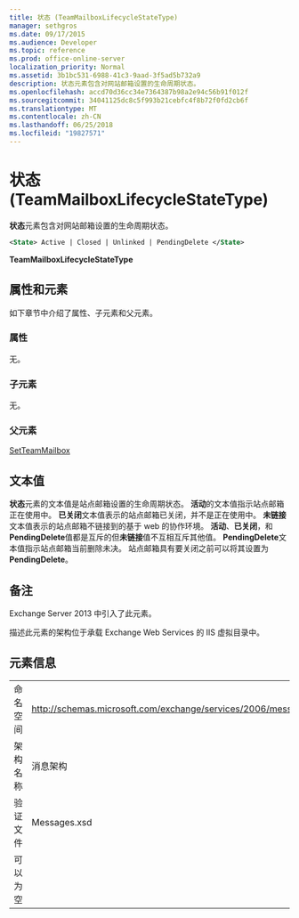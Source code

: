 ```yaml
---
title: 状态 (TeamMailboxLifecycleStateType)
manager: sethgros
ms.date: 09/17/2015
ms.audience: Developer
ms.topic: reference
ms.prod: office-online-server
localization_priority: Normal
ms.assetid: 3b1bc531-6988-41c3-9aad-3f5ad5b732a9
description: 状态元素包含对网站邮箱设置的生命周期状态。
ms.openlocfilehash: accd70d36cc34e7364387b98a2e94c56b91f012f
ms.sourcegitcommit: 34041125dc8c5f993b21cebfc4f8b72f0fd2cb6f
ms.translationtype: MT
ms.contentlocale: zh-CN
ms.lasthandoff: 06/25/2018
ms.locfileid: "19827571"
---
```

# <a name="state-teammailboxlifecyclestatetype"></a>状态 (TeamMailboxLifecycleStateType)

**状态**元素包含对网站邮箱设置的生命周期状态。 
  
```XML
<State> Active | Closed | Unlinked | PendingDelete </State>
```

**TeamMailboxLifecycleStateType**

## <a name="attributes-and-elements"></a>属性和元素

如下章节中介绍了属性、子元素和父元素。
  
### <a name="attributes"></a>属性

无。
  
### <a name="child-elements"></a>子元素

无。
  
### <a name="parent-elements"></a>父元素

[SetTeamMailbox](setteammailbox.md)
  
## <a name="text-value"></a>文本值

**状态**元素的文本值是站点邮箱设置的生命周期状态。 **活动**的文本值指示站点邮箱正在使用中。 **已关闭**文本值表示的站点邮箱已关闭，并不是正在使用中。 **未链接**文本值表示的站点邮箱不链接到的基于 web 的协作环境。 **活动**、**已关闭**，和**PendingDelete**值都是互斥的但**未链接**值不互相互斥其他值。 **PendingDelete**文本值指示站点邮箱当前删除未决。 站点邮箱具有要关闭之前可以将其设置为**PendingDelete**。
  
## <a name="remarks"></a>备注

Exchange Server 2013 中引入了此元素。
  
描述此元素的架构位于承载 Exchange Web Services 的 IIS 虚拟目录中。
  
## <a name="element-information"></a>元素信息

|||
|:-----|:-----|
|命名空间  <br/> |http://schemas.microsoft.com/exchange/services/2006/messages  <br/> |
|架构名称  <br/> |消息架构  <br/> |
|验证文件  <br/> |Messages.xsd  <br/> |
|可以为空  <br/> ||
   


